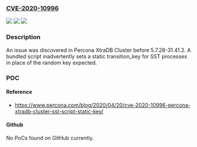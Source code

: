 ### [CVE-2020-10996](https://cve.mitre.org/cgi-bin/cvename.cgi?name=CVE-2020-10996)
![](https://img.shields.io/static/v1?label=Product&message=n%2Fa&color=blue)
![](https://img.shields.io/static/v1?label=Version&message=n%2Fa&color=blue)
![](https://img.shields.io/static/v1?label=Vulnerability&message=n%2Fa&color=brighgreen)

### Description

An issue was discovered in Percona XtraDB Cluster before 5.7.28-31.41.2. A bundled script inadvertently sets a static transition_key for SST processes in place of the random key expected.

### POC

#### Reference
- https://www.percona.com/blog/2020/04/20/cve-2020-10996-percona-xtradb-cluster-sst-script-static-key/

#### Github
No PoCs found on GitHub currently.

